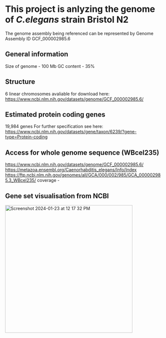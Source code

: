# **This project is anlyzing the genome of *C.elegans* strain Bristol N2**
The genome assembly being referenced can be represented by Genome Assembly ID GCF_000002985.6
## **General information**
  Size of genome - 100 Mb
  GC content - 35% 
## **Structure**
  6 linear chromosomes 
    avaliable for download here: https://www.ncbi.nlm.nih.gov/datasets/genome/GCF_000002985.6/
## **Estimated protein coding genes**
  19,984 genes
  For further specification see here: https://www.ncbi.nlm.nih.gov/datasets/gene/taxon/6239/?gene-type=Protein-coding
## **Access for whole genome sequence (WBcel235)**
  https://www.ncbi.nlm.nih.gov/datasets/genome/GCF_000002985.6/
  https://metazoa.ensembl.org/Caenorhabditis_elegans/Info/Index
  https://ftp.ncbi.nlm.nih.gov/genomes/all/GCA/000/002/985/GCA_000002985.3_WBcel235/
  coverage -
## **Gene set visualisation from NCBI**
  <img width="412" alt="Screenshot 2024-01-23 at 12 17 32 PM" src="https://github.com/mayaali6/Genome-mini-project/assets/156249778/ded6a463-8ed3-4142-9a1a-bfdd3cdc8bb4">

  

